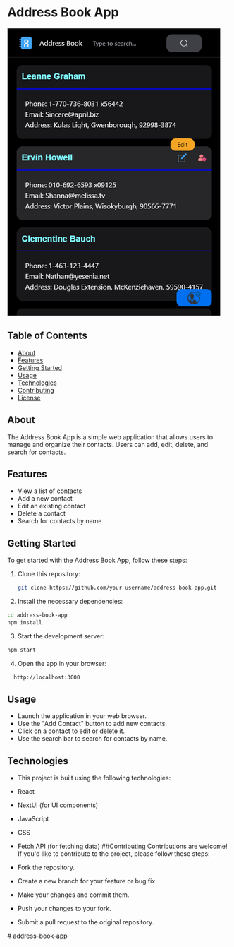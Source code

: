 # Address Book App

![App Screenshot](app-screenshot.png)

## Table of Contents

- [About](#about)
- [Features](#features)
- [Getting Started](#getting-started)
- [Usage](#usage)
- [Technologies](#technologies)
- [Contributing](#contributing)
- [License](#license)

## About

The Address Book App is a simple web application that allows users to manage and organize their contacts. Users can add, edit, delete, and search for contacts.

## Features

- View a list of contacts
- Add a new contact
- Edit an existing contact
- Delete a contact
- Search for contacts by name

## Getting Started

To get started with the Address Book App, follow these steps:

1. Clone this repository:

   ```bash
   git clone https://github.com/your-username/address-book-app.git

   ```

2. Install the necessary dependencies:

  ```bash
  cd address-book-app
  npm install
  ```

3. Start the development server:

  ```bash
  npm start
```

4. Open the app in your browser:

```bash
  http://localhost:3000
```

  ## Usage

- Launch the application in your web browser.
- Use the "Add Contact" button to add new contacts.
- Click on a contact to edit or delete it.
- Use the search bar to search for contacts by name.
## Technologies
- This project is built using the following technologies:

- React
- NextUI (for UI components)
- JavaScript
- CSS
- Fetch API (for fetching data)
##Contributing
Contributions are welcome! If you'd like to contribute to the project, please follow these steps:

 - Fork the repository.
- Create a new branch for your feature or bug fix.
- Make your changes and commit them.
- Push your changes to your fork.
- Submit a pull request to the original repository.



#   a d d r e s s - b o o k - a p p 
 
 

